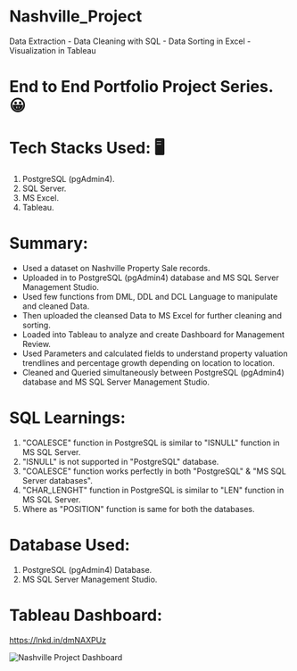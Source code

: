 # Nashville_Project
Data Extraction - Data Cleaning with SQL - Data Sorting in Excel - Visualization in Tableau

# End to End Portfolio Project Series. 😀

# Tech Stacks Used: 🖥
1. PostgreSQL (pgAdmin4).
2. SQL Server.
3. MS Excel.
4. Tableau.

# Summary:
- Used a dataset on Nashville Property Sale records.
- Uploaded in to PostgreSQL (pgAdmin4) database and MS SQL Server Management Studio.
- Used few functions from DML, DDL and DCL Language to manipulate and cleaned Data.
- Then uploaded the cleansed Data to MS Excel for further cleaning and sorting.
- Loaded into Tableau to analyze and create Dashboard for Management Review.
- Used Parameters and calculated fields to understand property valuation trendlines and percentage growth depending on location to location.
- Cleaned and Queried simultaneously between PostgreSQL (pgAdmin4) database and MS SQL Server Management Studio.


# SQL Learnings:
1. "COALESCE" function in PostgreSQL is similar to "ISNULL" function in MS SQL Server.
2. "ISNULL" is not supported in "PostgreSQL" database.
3. "COALESCE" function works perfectly in both "PostgreSQL" & "MS SQL Server databases".
4. "CHAR_LENGHT" function in PostgreSQL is similar to "LEN" function in MS SQL Server.
5. Where as "POSITION" function is same for both the databases.

# Database Used:
1. PostgreSQL (pgAdmin4) Database.
2. MS SQL Server Management Studio.

# Tableau Dashboard: 
https://lnkd.in/dmNAXPUz

![Nashville Project Dashboard](https://user-images.githubusercontent.com/123267703/217091519-a9271cea-d664-436e-8da8-d856d543c120.png)

